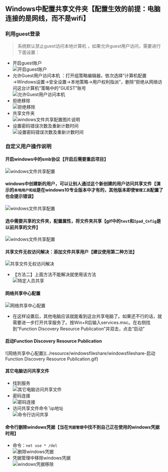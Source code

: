 ## Windows中配置共享文件夹【配置生效的前提：电脑连接的是网线，而不是wifi】

### 利用guest登录
> 系统默认禁止guest访问本地计算机 ，如果允许guest用户访问，需要进行下面设置：
* 开启guest账户<br>
  ![开启guest账户](../resource/windowsfileshare/windowsfileshare-开启guest账户.png)
* 允许Guest用户访问本机 ：打开组策略编辑器，依次选择“计算机配置→Windows设置→安全设置→本地策略→用户权利指派”，删除“拒绝从网络访问这台计算机”策略中的“GUEST”账号<br>
  ![允许Guest用户访问本机](../resource/windowsfileshare/windowsfileshare-允许Guest用户访问本机.png)
* 拒绝移除<br>
  ![拒绝移除](../resource/windowsfileshare/windowsfileshare-拒绝移除.png)
* 共享文件夹<br>
  ![windows文件共享配置图片说明](../resource/windowsfileshare/windowsfileshare-windows文件共享配置图片说明.png)
* 设置密码错误次数及重新计数时间<br>
  ![设置密码错误次数及重新计数时间](../resource/windowsfileshare/windowsfileshare-设置密码错误次数及重新计数时间.png)
  
### 自定义用户操作说明
#### 开启windows中的smb协议【开启后需要重启项目】
![windows文件共享配置](../resource/windowsfileshare/windowsfileshare-开启windows中的smb协议.gif)

#### windows中创建新的用户，可以让别人通过这个新创建的用户访问共享文件【演示的`本地用户和组`是在windows10专业版本中才有的，其他版本即使`管理工具`配置了也会提示错误】
![windows文件共享配置](../resource/windowsfileshare/windowsfileshare-windows中创建用户.gif)

#### 选中需要共享的文件夹，配置属性，将文件夹共享【gif中的`test`和`Ipad_Cnfig`是以前共享的文件】
![windows文件共享配置](../resource/windowsfileshare/windowsfileshare-windows共享文件.gif)

#### 共享文件无权访问解决：添加文件共享用户【建议使用第二种方法】
![共享文件无权访问解决](../resource/windowsfileshare/windowsfileshare-共享文件无权访问解决.gif)
* 【方法二】上面方法不能解决就使用该方法<br>
  ![特定人员共享](../resource/windowsfileshare/windowsfileshare-特定人员共享.gif)

#### 网络共享中心配置
![网络共享中心配置](../resource/windowsfileshare/windowsfileshare-网络共享中心配置.gif)
* 在这样设置后，其他电脑应该就能看到这台共享电脑了。如果还不行的话，就需要进一步打开共享服务了。按Win+R后输入services.msc。在右侧找到“Function Discovery Resource Publication”并双击，点击“启动”

#### 启动Function Discovery Resource Publication
![网络共享中心配置](../resource/windowsfileshare/windowsfileshare-启动Function Discovery Resource Publication.gif)

#### 其它电脑访问共享文件
* 找到服务<br>
  ![其它电脑访问共享文件](../resource/windowsfileshare/windowsfileshare-其它电脑访问共享文件.png)
* 密码连接<br>
  ![密码连接](../resource/windowsfileshare/windowsfileshare-密码连接.png)
* 访问共享文件命令`\\ip地址<br>
  ![命令行访问共享](../resource/windowsfileshare/windowsfileshare-命令行访问共享.png)

#### 命令行删除windows凭据【当在`凭据管理`中找不到自己正在使用的windows凭据时用】
* 命令：`net use * /del`<br>
  ![删除windows凭据](../resource/windowsfileshare/windowsfileshare-删除windows凭据.png)
* 凭据管理中移除windows凭据<br>
  ![windows凭据移除](../resource/windowsfileshare/windowsfileshare-windows凭据移除.png)



